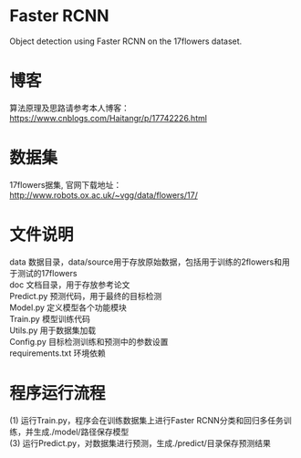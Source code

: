 # Faster RCNN
Object detection using Faster RCNN on the 17flowers dataset.

# 博客
算法原理及思路请参考本人博客：https://www.cnblogs.com/Haitangr/p/17742226.html

# 数据集
17flowers据集, 官网下载地址：http://www.robots.ox.ac.uk/~vgg/data/flowers/17/

# 文件说明
data						  数据目录，data/source用于存放原始数据，包括用于训练的2flowers和用于测试的17flowers\
doc							  文档目录，用于存放参考论文\
Predict.py				预测代码，用于最终的目标检测\
Model.py			    定义模型各个功能模块\
Train.py					模型训练代码\
Utils.py					用于数据集加载\
Config.py         目标检测训练和预测中的参数设置\
requirements.txt	环境依赖

# 程序运行流程
(1) 运行Train.py，程序会在训练数据集上进行Faster RCNN分类和回归多任务训练，并生成./model/路径保存模型\
(3) 运行Predict.py，对数据集进行预测，生成./predict/目录保存预测结果

